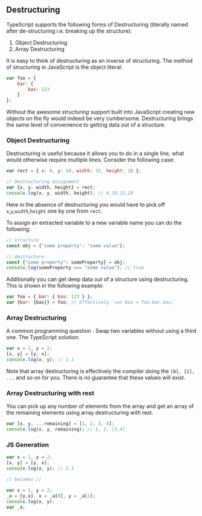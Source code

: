 ## Destructuring

TypeScript supports the following forms of Destructuring (literally named after de-structuring i.e. breaking up the structure):

1. Object Destructuring
2. Array Destructuring

It is easy to think of destructuring as an inverse of structuring. The method of structuring in JavaScript is the object literal:

```js
var foo = {
    bar: {
        bas: 123
    }
};
```

Without the awesome _structuring_ support built into JavaScript creating new objects on the fly would indeed be very cumbersome. Destructuring brings the same level of convenience to getting data out of a structure.

### Object Destructuring

Destructuring is useful because it allows you to do in a single line, what would otherwise require multiple lines. Consider the following case:

```js
var rect = { x: 0, y: 10, width: 15, height: 20 };

// Destructuring assignment
var {x, y, width, height} = rect;
console.log(x, y, width, height); // 0,10,15,20
```

Here in the absence of destructuring you would have to pick off `x`,`y`,`width`,`height` one by one from `rect`.

To assign an extracted variable to a new variable name you can do the following:

```js
// structure
const obj = {"some property": "some value"};

// destructure
const {"some property": someProperty} = obj;
console.log(someProperty === "some value"); // true
```

Additionally you can get deep data out of a structure using destructuring. This is shown in the following example:

```js
var foo = { bar: { bas: 123 } };
var {bar: {bas}} = foo; // Effectively `var bas = foo.bar.bas;`
```

### Array Destructuring

A common programming question : Swap two variables without using a third one. The TypeScript solution:

```ts
var x = 1, y = 2;
[x, y] = [y, x];
console.log(x, y); // 2,1
```

Note that array destructuring is effectively the compiler doing the `[0], [1], ...` and so on for you. There is no guarantee that these values will exist.

### Array Destructuring with rest

You can pick up any number of elements from the array and get an array of the remaining elements using array destructuring with rest.

```js
var [x, y, ...remaining] = [1, 2, 3, 4];
console.log(x, y, remaining); // 1, 2, [3,4]
```

### JS Generation

```js
var x = 1, y = 2;
[x, y] = [y, x];
console.log(x, y); // 2,1

// becomes //

var x = 1, y = 2;
_a = [y,x], x = _a[0], y = _a[1];
console.log(x, y);
var _a;
```
